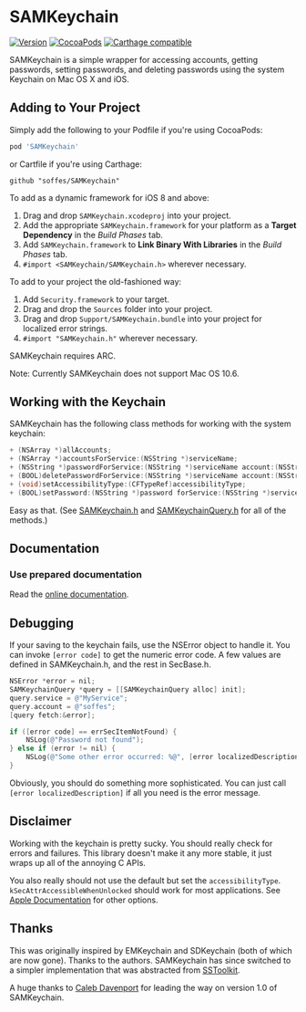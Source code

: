# SAMKeychain

[![Version](https://img.shields.io/github/release/soffes/SAMKeychain.svg)](https://github.com/soffes/SAMKeychain/releases)
[![CocoaPods](https://img.shields.io/cocoapods/v/SAMKeychain.svg)](https://cocoapods.org/pods/SAMKeychain)
[![Carthage compatible](https://img.shields.io/badge/Carthage-compatible-4BC51D.svg?style=flat)](https://github.com/Carthage/Carthage)

SAMKeychain is a simple wrapper for accessing accounts, getting passwords, setting passwords, and deleting passwords using the system Keychain on Mac OS X and iOS.

## Adding to Your Project

Simply add the following to your Podfile if you're using CocoaPods:

``` ruby
pod 'SAMKeychain'
```

or Cartfile if you're using Carthage:

```
github "soffes/SAMKeychain"
```

To add as a dynamic framework for iOS 8 and above:

1. Drag and drop `SAMKeychain.xcodeproj` into your project.
2. Add the appropriate `SAMKeychain.framework` for your platform as a **Target Dependency** in the _Build Phases_ tab.
3. Add `SAMKeychain.framework` to **Link Binary With Libraries** in the _Build Phases_ tab.
4. `#import <SAMKeychain/SAMKeychain.h>` wherever necessary.

To add to your project the old-fashioned way:

1. Add `Security.framework` to your target.
2. Drag and drop the `Sources` folder into your project.
3. Drag and drop `Support/SAMKeychain.bundle` into your project for localized error strings.
3. `#import "SAMKeychain.h"` wherever necessary.

SAMKeychain requires ARC.

Note: Currently SAMKeychain does not support Mac OS 10.6.

## Working with the Keychain

SAMKeychain has the following class methods for working with the system keychain:

```objective-c
+ (NSArray *)allAccounts;
+ (NSArray *)accountsForService:(NSString *)serviceName;
+ (NSString *)passwordForService:(NSString *)serviceName account:(NSString *)account;
+ (BOOL)deletePasswordForService:(NSString *)serviceName account:(NSString *)account;
+ (void)setAccessibilityType:(CFTypeRef)accessibilityType;
+ (BOOL)setPassword:(NSString *)password forService:(NSString *)serviceName account:(NSString *)account;
```

Easy as that. (See [SAMKeychain.h](https://github.com/soffes/samkeychain/blob/master/Sources/SAMKeychain.h) and [SAMKeychainQuery.h](https://github.com/soffes/samkeychain/blob/master/Sources/SAMKeychainQuery.h) for all of the methods.)


## Documentation

### Use prepared documentation

Read the [online documentation](http://cocoadocs.org/docsets/SAMKeychain).

## Debugging

If your saving to the keychain fails, use the NSError object to handle it. You can invoke `[error code]` to get the numeric error code. A few values are defined in SAMKeychain.h, and the rest in SecBase.h.

```objective-c
NSError *error = nil;
SAMKeychainQuery *query = [[SAMKeychainQuery alloc] init];
query.service = @"MyService";
query.account = @"soffes";
[query fetch:&error];

if ([error code] == errSecItemNotFound) {
    NSLog(@"Password not found");
} else if (error != nil) {
	NSLog(@"Some other error occurred: %@", [error localizedDescription]);
}
```

Obviously, you should do something more sophisticated. You can just call `[error localizedDescription]` if all you need is the error message.

## Disclaimer

Working with the keychain is pretty sucky. You should really check for errors and failures. This library doesn't make it any more stable, it just wraps up all of the annoying C APIs.

You also really should not use the default but set the `accessibilityType`.
`kSecAttrAccessibleWhenUnlocked` should work for most applications. See
[Apple Documentation](https://developer.apple.com/library/ios/DOCUMENTATION/Security/Reference/keychainservices/Reference/reference.html#//apple_ref/doc/constant_group/Keychain_Item_Accessibility_Constants)
for other options.

## Thanks

This was originally inspired by EMKeychain and SDKeychain (both of which are now gone). Thanks to the authors. SAMKeychain has since switched to a simpler implementation that was abstracted from [SSToolkit](https://github.com/soffes/sstoolkit).

A huge thanks to [Caleb Davenport](https://github.com/calebd) for leading the way on version 1.0 of SAMKeychain.
